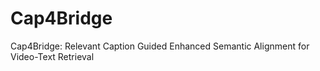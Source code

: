 # Cap4Bridge
Cap4Bridge: Relevant Caption Guided Enhanced Semantic Alignment for Video-Text Retrieval
